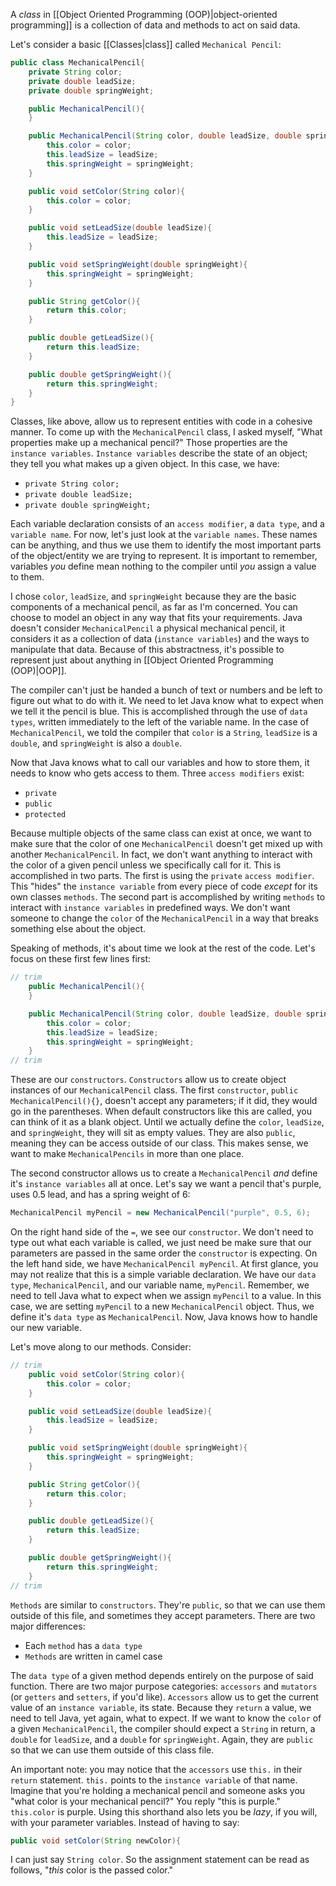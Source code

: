 A _class_ in [[Object Oriented Programming (OOP)|object-oriented programming]] is a collection of data and methods to act on said data.

Let's consider a basic [[Classes|class]] called `Mechanical Pencil`:
```java
public class MechanicalPencil{
	private String color;
	private double leadSize;
	private double springWeight;

	public MechanicalPencil(){
	}

	public MechanicalPencil(String color, double leadSize, double springWeight){
		this.color = color;
		this.leadSize = leadSize;
		this.springWeight = springWeight;
	}

	public void setColor(String color){
		this.color = color;	
	}

	public void setLeadSize(double leadSize){
		this.leadSize = leadSize;
	}

	public void setSpringWeight(double springWeight){
		this.springWeight = springWeight;
	}

	public String getColor(){
		return this.color;
	}

	public double getLeadSize(){
		return this.leadSize;
	}

	public double getSpringWeight(){
		return this.springWeight;
	}
}
```

Classes, like above, allow us to represent entities with code in a cohesive manner. To come up with the `MechanicalPencil` class, I asked myself, "What properties make up a mechanical pencil?" Those properties are the `instance variables`. `Instance variables` describe the state of an object; they tell you what makes up a given object. In this case, we have:
- `private String color;`
- `private double leadSize;`
- `private double springWeight;`

Each variable declaration consists of an `access modifier`, a `data type`, and a `variable name`. For now, let's just look at the `variable names`. These names can be anything, and thus we use them to identify the most important parts of the object/entity we are trying to represent. It is important to remember, variables _you_ define mean nothing to the compiler until _you_ assign a value to them. 

I chose `color`, `leadSize`, and `springWeight` because they are the basic components of a mechanical pencil, as far as I'm concerned. You can choose to model an object in any way that fits your requirements. Java doesn't consider `MechanicalPencil` a physical mechanical pencil, it considers it as a collection of data (`instance variables`) and the ways to manipulate that data. Because of this abstractness, it's possible to represent just about anything in [[Object Oriented Programming (OOP)|OOP]].

The compiler can't just be handed a bunch of text or numbers and be left to figure out what to do with it. We need to let Java know what to expect when we tell it the pencil is blue. This is accomplished through the use of `data types`, written immediately to the left of the variable name. In the case of `MechanicalPencil`, we told the compiler that `color` is a `String`, `leadSize` is a `double`, and `springWeight` is also a `double`. 

Now that Java knows what to call our variables and how to store them, it needs to know who gets access to them. Three `access modifiers` exist:
- `private`
- `public`
- `protected`

Because multiple objects of the same class can exist at once, we want to make sure that the color of one `MechanicalPencil` doesn't get mixed up with another `MechanicalPencil`. In fact, we don't want anything to interact with the color of a given pencil unless we specifically call for it. This is accomplished in two parts. The first is using the `private` `access modifier`. This "hides" the `instance variable` from every piece of code _except_ for its own classes `methods`. The second part is accomplished by writing `methods` to interact with `instance variables` in predefined ways. We don't want someone to change the `color` of the `MechanicalPencil` in a way that breaks something else about the object. 

Speaking of methods, it's about time we look at the rest of the code. Let's focus on these first few lines first:
```java
// trim
	public MechanicalPencil(){
	}

	public MechanicalPencil(String color, double leadSize, double springWeight){
		this.color = color;
		this.leadSize = leadSize;
		this.springWeight = springWeight;
	}
// trim
```
These are our `constructors`. `Constructors` allow us to create object instances of our `MechanicalPencil` class. The first `constructor`, `public MechanicalPencil(){}`, doesn't accept any parameters; if it did, they would go in the parentheses. When default constructors like this are called, you can think of it as a blank object. Until we actually define the `color`, `leadSize`, and `springWeight`, they will sit as empty values. They are also `public`, meaning they can be access outside of our class. This makes sense, we want to make `MechanicalPencils` in more than one place.

The second constructor allows us to create a `MechanicalPencil` _and_ define it's `instance variables` all at once. Let's say we want a pencil that's purple, uses 0.5 lead, and has a spring weight of 6:
```java
MechanicalPencil myPencil = new MechanicalPencil("purple", 0.5, 6);
```
On the right hand side of the `=`, we see our `constructor`. We don't need to type out what each variable is called, we just need be make sure that our parameters are passed in the same order the `constructor` is expecting. On the left hand side, we have `MechanicalPencil myPencil`. At first glance, you may not realize that this is a simple variable declaration. We have our `data type`, `MechanicalPencil`, and our variable name, `myPencil`. Remember, we need to tell Java what to expect when we assign `myPencil` to a value. In this case, we are setting `myPencil` to a new `MechanicalPencil` object. Thus, we define it's `data type` as `MechanicalPencil`. Now, Java knows how to handle our new variable.

Let's move along to our methods. Consider:
```java
// trim
	public void setColor(String color){
		this.color = color;	
	}

	public void setLeadSize(double leadSize){
		this.leadSize = leadSize;
	}

	public void setSpringWeight(double springWeight){
		this.springWeight = springWeight;
	}

	public String getColor(){
		return this.color;
	}

	public double getLeadSize(){
		return this.leadSize;
	}

	public double getSpringWeight(){
		return this.springWeight;
	}
// trim
```
`Methods` are similar to `constructors`. They're `public`, so that we can use them outside of this file, and sometimes they accept parameters. There are two major differences:
- Each `method` has a `data type`
- `Methods` are written in camel case

The `data type` of a given method depends entirely on the purpose of said function. There are two major purpose categories: `accessors` and `mutators` (or `getters` and `setters`, if you'd like). `Accessors` allow us to get the current value of an `instance variable`, its state. Because they `return` a value, we need to tell Java, yet again, what to expect. If we want to know the `color` of a given `MechanicalPencil`, the compiler should expect a `String` in return, a `double` for `leadSize`, and a `double` for `springWeight`. Again, they are `public` so that we can use them outside of this class file. 

An important note: you may notice that the `accessors` use `this.` in their `return` statement. `this.` points to the `instance variable` of that name. Imagine that you're holding a mechanical pencil and someone asks you "what color is your mechanical pencil?" You reply "this is purple." `this.color` is purple. Using this shorthand also lets you be _lazy_, if you will, with your parameter variables. Instead of having to say:
```java
public void setColor(String newColor){
```
I can just say `String color`. So the assignment statement can be read as follows, "_this_ color is the passed color." 